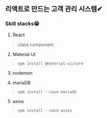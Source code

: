 ## 리액트로 만드는 고객 관리 시스템✔
### Skill stacks😁
1. React
> class component

2. Material UI
> `npm install @material-ui/core`

3. nodemon

4. mariaDB
> `npm install --save mariadb`

5. axios
> `npm install --save axios`

